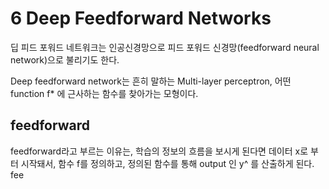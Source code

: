 # 6 Deep Feedforward Networks
딥 피드 포워드 네트워크는 인공신경망으로 피드 포워드 신경망(feedforward neural network)으로 불리기도 한다.

Deep feedforward network는 흔히 말하는 Multi-layer perceptron, 어떤 function f* 에 근사하는 함수를 찾아가는 모형이다.

## feedforward
feedforward라고 부르는 이유는, 학습의 정보의 흐름을 보시게 된다면 데이터 x로 부터 시작돼서, 함수 f를 정의하고, 정의된 함수를 통해 output 인 y^ 를 산출하게 된다.
fee
